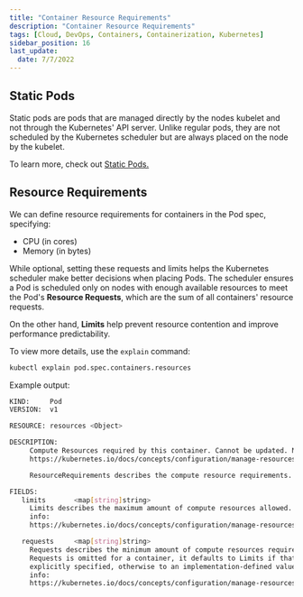 ```yaml
---
title: "Container Resource Requirements"
description: "Container Resource Requirements"
tags: [Cloud, DevOps, Containers, Containerization, Kubernetes]
sidebar_position: 16
last_update:
  date: 7/7/2022
---
```




## Static Pods 

Static pods are pods that are managed directly by the nodes kubelet and not through the Kubernetes' API server. Unlike regular pods, they are not scheduled by the Kubernetes scheduler but are always placed on the node by the kubelet.

To learn more, check out [Static Pods.](/docs/015-Containerization/020-Kubernetes/009-Static-Pods.md)

## Resource Requirements

We can define resource requirements for containers in the Pod spec, specifying:

- CPU (in cores)
- Memory (in bytes)

While optional, setting these requests and limits helps the Kubernetes scheduler make better decisions when placing Pods. The scheduler ensures a Pod is scheduled only on nodes with enough available resources to meet the Pod's **Resource Requests**, which are the sum of all containers' resource requests.

On the other hand, **Limits** help prevent resource contention and improve performance predictability.

To view more details, use the `explain` command:
```bash
kubectl explain pod.spec.containers.resources
```      

Example output: 

```bash      
KIND:     Pod
VERSION:  v1

RESOURCE: resources <Object>

DESCRIPTION:
     Compute Resources required by this container. Cannot be updated. More info:
     https://kubernetes.io/docs/concepts/configuration/manage-resources-containers/

     ResourceRequirements describes the compute resource requirements.

FIELDS:
   limits       <map[string]string>
     Limits describes the maximum amount of compute resources allowed. More
     info:
     https://kubernetes.io/docs/concepts/configuration/manage-resources-containers/

   requests     <map[string]string>
     Requests describes the minimum amount of compute resources required. If
     Requests is omitted for a container, it defaults to Limits if that is
     explicitly specified, otherwise to an implementation-defined value. More
     info:
     https://kubernetes.io/docs/concepts/configuration/manage-resources-containers/
 
```




 

 
